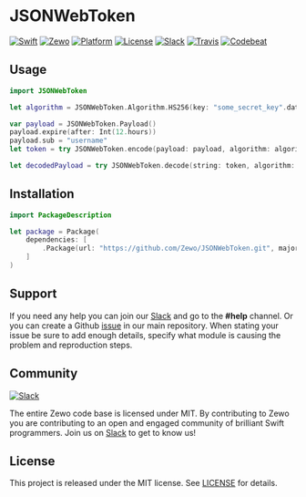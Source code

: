 # JSONWebToken

[![Swift][swift-badge]][swift-url]
[![Zewo][zewo-badge]][zewo-url]
[![Platform][platform-badge]][platform-url]
[![License][mit-badge]][mit-url]
[![Slack][slack-badge]][slack-url]
[![Travis][travis-badge]][travis-url]
[![Codebeat][codebeat-badge]][codebeat-url]

## Usage

```swift
import JSONWebToken

let algorithm = JSONWebToken.Algorithm.HS256(key: "some_secret_key".data)

var payload = JSONWebToken.Payload()
payload.expire(after: Int(12.hours))
payload.sub = "username"
let token = try JSONWebToken.encode(payload: payload, algorithm: algorithm)

let decodedPayload = try JSONWebToken.decode(string: token, algorithm: algorithm)
```

## Installation

```swift
import PackageDescription

let package = Package(
    dependencies: [
        .Package(url: "https://github.com/Zewo/JSONWebToken.git", majorVersion: 0, minor: 7),
    ]
)
```

## Support

If you need any help you can join our [Slack](http://slack.zewo.io) and go to the **#help** channel. Or you can create a Github [issue](https://github.com/Zewo/Zewo/issues/new) in our main repository. When stating your issue be sure to add enough details, specify what module is causing the problem and reproduction steps.

## Community

[![Slack][slack-image]][slack-url]

The entire Zewo code base is licensed under MIT. By contributing to Zewo you are contributing to an open and engaged community of brilliant Swift programmers. Join us on [Slack](http://slack.zewo.io) to get to know us!

## License

This project is released under the MIT license. See [LICENSE](LICENSE) for details.

[swift-badge]: https://img.shields.io/badge/Swift-3.0-orange.svg?style=flat
[swift-url]: https://swift.org
[zewo-badge]: https://img.shields.io/badge/Zewo-0.7-FF7565.svg?style=flat
[zewo-url]: http://zewo.io
[platform-badge]: https://img.shields.io/badge/Platforms-OS%20X%20--%20Linux-lightgray.svg?style=flat
[platform-url]: https://swift.org
[mit-badge]: https://img.shields.io/badge/License-MIT-blue.svg?style=flat
[mit-url]: https://tldrlegal.com/license/mit-license
[slack-image]: http://s13.postimg.org/ybwy92ktf/Slack.png
[slack-badge]: https://zewo-slackin.herokuapp.com/badge.svg
[slack-url]: http://slack.zewo.io
[travis-badge]: https://travis-ci.org/Zewo/JSONWebToken.svg?branch=master
[travis-url]: https://travis-ci.org/Zewo/JSONWebToken
[codebeat-badge]: https://codebeat.co/badges/91d3c452-646e-4098-978a-e1c63843f33e
[codebeat-url]: https://codebeat.co/projects/github-com-zewo-jsonwebtoken
